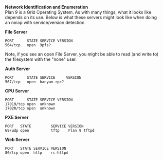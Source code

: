 **Network Identification and Enumeration**<br />
Plan 9 is a Grid Operating System. As with many things, what it looks like depends on its use. Below is what these servers might look like when doing an nmap with service/version detection.

**File Server**<br />

    PORT      STATE SERVICE VERSION
    564/tcp   open  9pfs?
    
Note, if you see an open File Server, you might be able to read (and write to) the filesystem with the "none" user.

**Auth Server**<br />

    PORT      STATE SERVICE     VERSION
    567/tcp   open  banyan-rpc?

**CPU Server**<br />

    PORT      STATE SERVICE VERSION
    17019/tcp open  unknown
    17020/tcp open  unknown

**PXE Server**<br />

    PORT   STATE         SERVICE VERSION
    69/udp open          tftp    Plan 9 tftpd

**Web Server**<br />

    PORT   STATE SERVICE VERSION
    80/tcp open  http    rc-httpd
